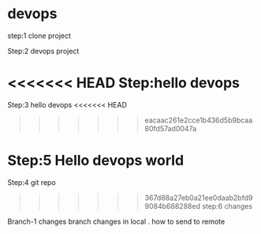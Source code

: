 # devops

step:1 clone project

Step:2 devops project

<<<<<<< HEAD
Step:hello devops
=======
Step:3 hello devops
<<<<<<< HEAD
>>>>>>> eacaac261e2cce1b436d5b9bcaa80fd57ad0047a


Step:5 Hello devops world
=======

Step:4  git repo
>>>>>>> 367d88a27eb0a21ee0daab2bfd99084b688288ed
step:6   changes




Branch-1 changes
 branch changes in local . how to send to remote





